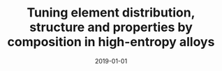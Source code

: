---
title: "Tuning element distribution, structure and properties by composition in high-entropy alloys"
collection: publications
permalink: /publication/2019-01-01-Tuning-element-distribution-structure-and-properties-by-composition-in-high-entropy-alloys
date: 2019-01-01
venue: 'Nature'
paperurl: 'https://doi.org/10.1038/s41586-019-1617-1'
citation: ' Qingqing Ding,  Yin Zhang,  Xiao Chen,  Xiaoqian Fu,  Dengke Chen,  Sijing Chen,  Lin Gu,  Fei Wei,  Hongbin Bei,  Yanfei Gao,  Minru Wen,  Jixue Li,  Ze Zhang,  Ting Zhu,  Robert Ritchie,  Qian Yu, &quot;Tuning element distribution, structure and properties by composition in high-entropy alloys.&quot; Nature, 574, 223-227, 2019.'
authors: ' Qingqing Ding,  Yin Zhang,  Xiao Chen,  Xiaoqian Fu,  Dengke Chen,  Sijing Chen,  Lin Gu,  Fei Wei,  Hongbin Bei,  Yanfei Gao,  Minru Wen,  Jixue Li,  Ze Zhang,  Ting Zhu,  Robert Ritchie,  Qian Yu, '
volume: '574'
pages: '223-227'
---